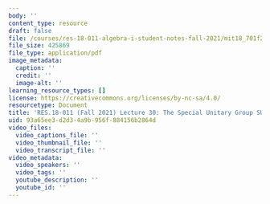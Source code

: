 ```yaml
---
body: ''
content_type: resource
draft: false
file: /courses/res-18-011-algebra-i-student-notes-fall-2021/mit18_701f21_lect30.pdf
file_size: 425869
file_type: application/pdf
image_metadata:
  caption: ''
  credit: ''
  image-alt: ''
learning_resource_types: []
license: https://creativecommons.org/licenses/by-nc-sa/4.0/
resourcetype: Document
title: 'RES.18-011 (Fall 2021) Lecture 30: The Special Unitary Group SU2'
uid: 93a65ee3-d2d3-4a9b-956f-884156b2864d
video_files:
  video_captions_file: ''
  video_thumbnail_file: ''
  video_transcript_file: ''
video_metadata:
  video_speakers: ''
  video_tags: ''
  youtube_description: ''
  youtube_id: ''
---
```

